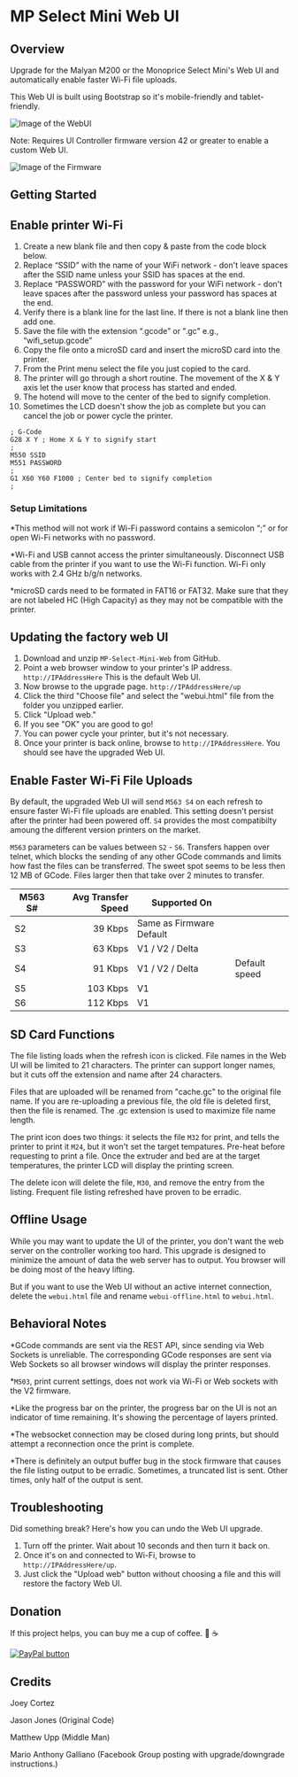 # MP Select Mini Web UI

## Overview

Upgrade for the Malyan M200 or the Monoprice Select Mini's Web UI and automatically enable faster Wi-Fi file uploads.

This Web UI is built using Bootstrap so it's mobile-friendly and tablet-friendly.

![Image of the WebUI](https://raw.githubusercontent.com/nokemono42/MP-Select-Mini-Web/master/images/screenshot.png)

Note: Requires UI Controller firmware version 42 or greater to enable a custom Web UI.

![Image of the Firmware](https://raw.githubusercontent.com/nokemono42/MP-Select-Mini-Web/master/images/firmware_version.jpg)

## Getting Started

## Enable printer Wi-Fi

1. Create a new blank file and then copy & paste from the code block below.
2. Replace “SSID” with the name of your WiFi network - don't leave spaces after the SSID name unless your SSID has spaces at the end.
3. Replace “PASSWORD” with the password for your WiFi network - don't leave spaces after the password unless your password has spaces at the end.
4. Verify there is a blank line for the last line. If there is not a blank line then add one.
5. Save the file with the extension “.gcode” or ".gc" e.g., “wifi_setup.gcode”
6. Copy the file onto a microSD card and insert the microSD card into the printer.
7. From the Print menu select the file you just copied to the card.
8. The printer will go through a short routine. The movement of the X & Y axis let the user know that process has started and ended.
9. The hotend will move to the center of the bed to signify completion.
10. Sometimes the LCD doesn't show the job as complete but you can cancel the job or power cycle the printer.

```
; G-Code
G28 X Y ; Home X & Y to signify start
;
M550 SSID
M551 PASSWORD
;
G1 X60 Y60 F1000 ; Center bed to signify completion
;
```

### Setup Limitations

*This method will not work if Wi-Fi password contains a semicolon “;” or for open Wi-Fi networks with no password.

*Wi-Fi and USB cannot access the printer simultaneously. Disconnect USB cable from the printer if you want to use the Wi-Fi function. Wi-Fi only works with 2.4 GHz b/g/n networks.

*microSD cards need to be formated in FAT16 or FAT32. Make sure that they are not labeled HC (High Capacity) as they may not be compatible with the printer.

## Updating the factory web UI

1. Download and unzip `MP-Select-Mini-Web` from GitHub.
2. Point a web browser window to your printer's IP address. `http://IPAddressHere` This is the default Web UI.
3. Now browse to the upgrade page. `http://IPAddressHere/up`
4. Click the third "Choose file" and select the "webui.html" file from the folder you unzipped earlier.
5. Click "Upload web."
6. If you see "OK" you are good to go!
7. You can power cycle your printer, but it's not necessary.
8. Once your printer is back online, browse to `http://IPAddressHere`. You should see have the upgraded Web UI.

## Enable Faster Wi-Fi File Uploads

By default, the upgraded Web UI will send `M563 S4` on each refresh to ensure faster Wi-Fi file uploads are enabled. This setting doesn't persist after the printer had been powered off. `S4` provides the most compatibilty amoung the different version printers on the market.

`M563` parameters can be values between `S2` - `S6`. Transfers happen over telnet, which blocks the sending of any other GCode commands and limits how fast the files can be transferred. The sweet spot seems to be less then 12 MB of GCode. Files larger then that take over 2 minutes to transfer.

| M563 S# | Avg Transfer Speed | Supported On             |               |
| ------- | -----------------: | ------------------------ | ------------- |
| S2      |            39 Kbps | Same as Firmware Default |               |
| S3      |            63 Kbps | V1 / V2 / Delta          |               |
| S4      |            91 Kbps | V1 / V2 / Delta          | Default speed |
| S5      |           103 Kbps | V1                       |               |
| S6      |           112 Kbps | V1                       |               |

## SD Card Functions

The file listing loads when the refresh icon is clicked. File names in the Web UI will be limited to 21 characters. The printer can support longer names, but it cuts off the extension and name after 24 characters.

Files that are uploaded will be renamed from "cache.gc" to the original file name. If you are re-uploading a previous file, the old file is deleted first, then the file is renamed. The .gc extension is used to maximize file name length.

The print icon does two things: it selects the file `M32` for print, and tells the printer to print it `M24`, but it won't set the target tempatures. Pre-heat before requesting to print a file. Once the extruder and bed are at the target temperatures, the printer LCD will display the printing screen.

The delete icon will delete the file, `M30`, and remove the entry from the listing. Frequent file listing refreshed have proven to be erradic.

## Offline Usage

While you may want to update the UI of the printer, you don't want the web server on the controller working too hard. This upgrade is designed to minimize the amount of data the web server has to output. You browser will be doing most of the heavy lifting.

But if you want to use the Web UI without an active internet connection, delete the `webui.html` file and rename `webui-offline.html` to `webui.html`.

## Behavioral Notes
*GCode commands are sent via the REST API, since sending via Web Sockets is unreliable. The corresponding GCode responses are sent via Web Sockets so all browser windows will display the printer responses. 

*`M503`, print current settings, does not work via Wi-Fi or Web sockets with the V2 firmware.

*Like the progress bar on the printer, the progress bar on the UI is not an indicator of time remaining. It's showing the percentage of layers printed.

*The websocket connection may be closed during long prints, but should attempt a reconnection once the print is complete.

*There is definitely an output buffer bug in the stock firmware that causes the file listing output to be erradic. Sometimes, a truncated list is sent. Other times, only half of the output is sent.

## Troubleshooting

Did something break? Here's how you can undo the Web UI upgrade.

1. Turn off the printer. Wait about 10 seconds and then turn it back on.
2. Once it's on and connected to Wi-Fi, browse to `http://IPAddressHere/up`.
3. Just click the "Upload web" button without choosing a file and this will restore the factory Web UI.

## Donation

If this project helps, you can buy me a cup of coffee. :grimacing: :coffee:

[![PayPal button](http://rawgit.com/twolfson/paypal-github-button/master/dist/button.svg)](https://www.paypal.me/thejoeycortez/5)

## Credits

Joey Cortez

Jason Jones (Original Code)

Matthew Upp (Middle Man)

Mario Anthony Galliano (Facebook Group posting with upgrade/downgrade instructions.)